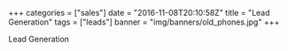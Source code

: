 +++
categories = ["sales"]
date = "2016-11-08T20:10:58Z"
title = "Lead Generation"
tags = ["leads"]
banner = "img/banners/old_phones.jpg"
+++

Lead Generation